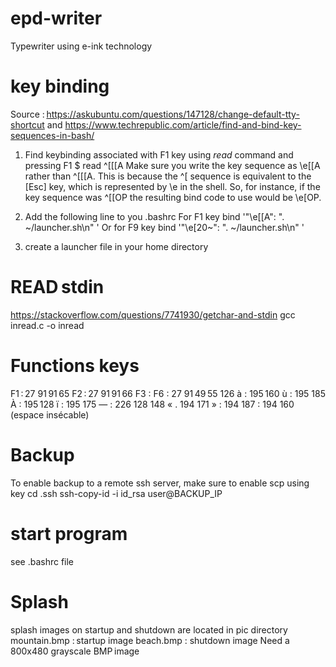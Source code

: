 # epd-writer
Typewriter using e-ink technology

# key binding
Source : https://askubuntu.com/questions/147128/change-default-tty-shortcut
and https://www.techrepublic.com/article/find-and-bind-key-sequences-in-bash/

1. Find keybinding associated with F1 key using *read* command and pressing F1
$ read
^[[[A
Make sure you write the key sequence as \e[[A rather than ^[[[A.
This is because the ^[ sequence is
equivalent to the [Esc] key, which is represented by \e in the shell. So, for instance, if the key sequence was ^[[OP the resulting bind code to use would be \e[OP.

2. Add the following line to you .bashrc
For F1 key
bind '"\e[[A": ". ~/launcher.sh\n" '
Or for F9 key
bind '"\e[20~": ". ~/launcher.sh\n" '
3. create a launcher file in your home directory

# READ stdin
https://stackoverflow.com/questions/7741930/getchar-and-stdin
gcc inread.c -o inread

# Functions keys
F1 : 27 91 91 65
F2 : 27 91 91 66
F3 : 
F6 : 27 91 49 55 126
à : 195 160
ù : 195 185
À : 195 128
ï : 195 175
— : 226 128 148
« . 194 171
» : 194 187
  : 194 160 (espace insécable)


# Backup
To enable backup to a remote ssh server, make sure to enable scp using key
cd .ssh
ssh-copy-id -i id_rsa user@BACKUP_IP

# start program 
see .bashrc file

# Splash
splash images on startup and shutdown are located in pic directory
mountain.bmp : startup image
beach.bmp : shutdown image
Need a 800x480 grayscale BMP image
  

